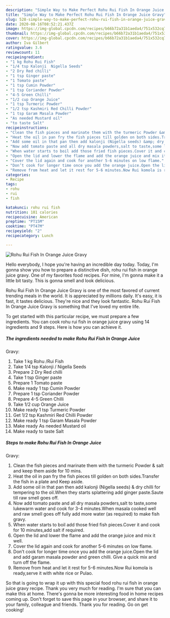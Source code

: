 ```yaml
---
description: "Simple Way to Make Perfect Rohu Rui Fish In Orange Juice Gravy"
title: "Simple Way to Make Perfect Rohu Rui Fish In Orange Juice Gravy"
slug: 528-simple-way-to-make-perfect-rohu-rui-fish-in-orange-juice-gravy
date: 2020-08-16T08:52:21.437Z
image: https://img-global.cpcdn.com/recipes/b66b72a31b1aeda4/751x532cq70/rohu-rui-fish-in-orange-juice-gravy-recipe-main-photo.jpg
thumbnail: https://img-global.cpcdn.com/recipes/b66b72a31b1aeda4/751x532cq70/rohu-rui-fish-in-orange-juice-gravy-recipe-main-photo.jpg
cover: https://img-global.cpcdn.com/recipes/b66b72a31b1aeda4/751x532cq70/rohu-rui-fish-in-orange-juice-gravy-recipe-main-photo.jpg
author: Iva Gilbert
ratingvalue: 3.6
reviewcount: 11
recipeingredient:
- "1 kg Rohu Rui Fish"
- "1/4 tsp Kalonji  Nigella Seeds"
- "2 Dry Red chilli"
- "1 tsp Ginger paste"
- "1 Tomato paste"
- "1 tsp Cumin Powder"
- "1 tsp Coriander Powder"
- "4-5 Green Chilli"
- "1/2 cup Orange Juice"
- "1 tsp Turmeric Powder"
- "1/2 tsp Kashmiri Red Chilli Powder"
- "1 tsp Garam Masala Powder"
- "As needed Mustard oil"
- "to taste Salt"
recipeinstructions:
- "Clean the fish pieces and marinate them with the turmeric Powder &amp; salt and keep them aside for 10 mins."
- "Heat the oil in pan fry the fish pieces till golden on both sides.Transfer the fish in a plate and Keep aside."
- "Add some oil in that pan then add kalonji (Nigella seeds) &amp; dry chilli for tempering to the oil.When they starts splattering add ginger paste.Saute till raw smell goes off."
- "Now add tomato paste and all dry masala powders,salt to taste,some lukewarm water and cook for 3-4 minutes.When masala cooked well and raw smell goes off fully add more water (as required) to make fish gravy."
- "When water starts to boil add those fried fish pieces.Cover it and cook for 10 minutes,add salt if required."
- "Open the lid and lower the flame and add the orange juice and mix it well."
- "Cover the lid again and cook for another 5-6 minutes on low flame."
- "Don’t cook for longer time once you add the orange juice.Open the lid and add garam masala powder and green chilli. Give a quick mix and turn off the flame."
- "Remove from heat and let it rest for 5-6 minutes.Now Rui komola is ready,serve it with white rice or Pulao."
categories:
- Recipe
tags:
- rohu
- rui
- fish

katakunci: rohu rui fish 
nutrition: 181 calories
recipecuisine: American
preptime: "PT15M"
cooktime: "PT47M"
recipeyield: "2"
recipecategory: Lunch

---
```



![Rohu Rui Fish In Orange Juice
Gravy](https://img-global.cpcdn.com/recipes/b66b72a31b1aeda4/751x532cq70/rohu-rui-fish-in-orange-juice-gravy-recipe-main-photo.jpg)

Hello everybody, I hope you're having an incredible day today. Today, I'm gonna show you how to prepare a distinctive dish, rohu rui fish in orange juice
gravy. One of my favorites food recipes. For mine, I'm gonna make it a little bit tasty. This is gonna smell and look delicious.

Rohu Rui Fish In Orange Juice
Gravy is one of the most favored of current trending meals in the world. It is appreciated by millions daily. It's easy, it is fast, it tastes delicious. They're nice and they look fantastic. Rohu Rui Fish In Orange Juice
Gravy is something that I've loved my entire life.




To get started with this particular recipe, we must prepare a few ingredients. You can cook rohu rui fish in orange juice
gravy using 14 ingredients and 9 steps. Here is how you can achieve it.

<!--inarticleads1-->

##### The ingredients needed to make Rohu Rui Fish In Orange Juice
Gravy:

1. Take 1 kg Rohu /Rui Fish
1. Take 1/4 tsp Kalonji / Nigella Seeds
1. Prepare 2 Dry Red chilli
1. Take 1 tsp Ginger paste
1. Prepare 1 Tomato paste
1. Make ready 1 tsp Cumin Powder
1. Prepare 1 tsp Coriander Powder
1. Prepare 4-5 Green Chilli
1. Take 1/2 cup Orange Juice
1. Make ready 1 tsp Turmeric Powder
1. Get 1/2 tsp Kashmiri Red Chilli Powder
1. Make ready 1 tsp Garam Masala Powder
1. Make ready As needed Mustard oil
1. Make ready to taste Salt




<!--inarticleads2-->

##### Steps to make Rohu Rui Fish In Orange Juice
Gravy:

1. Clean the fish pieces and marinate them with the turmeric Powder &amp; salt and keep them aside for 10 mins.
1. Heat the oil in pan fry the fish pieces till golden on both sides.Transfer the fish in a plate and Keep aside.
1. Add some oil in that pan then add kalonji (Nigella seeds) &amp; dry chilli for tempering to the oil.When they starts splattering add ginger paste.Saute till raw smell goes off.
1. Now add tomato paste and all dry masala powders,salt to taste,some lukewarm water and cook for 3-4 minutes.When masala cooked well and raw smell goes off fully add more water (as required) to make fish gravy.
1. When water starts to boil add those fried fish pieces.Cover it and cook for 10 minutes,add salt if required.
1. Open the lid and lower the flame and add the orange juice and mix it well.
1. Cover the lid again and cook for another 5-6 minutes on low flame.
1. Don’t cook for longer time once you add the orange juice.Open the lid and add garam masala powder and green chilli. Give a quick mix and turn off the flame.
1. Remove from heat and let it rest for 5-6 minutes.Now Rui komola is ready,serve it with white rice or Pulao.




So that is going to wrap it up with this special food rohu rui fish in orange juice
gravy recipe. Thank you very much for reading. I'm sure that you can make this at home. There's gonna be more interesting food in home recipes coming up. Don't forget to save this page in your browser, and share it to your family, colleague and friends. Thank you for reading. Go on get cooking!
